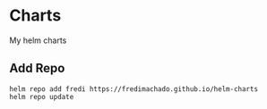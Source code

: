 # Charts
My helm charts

## Add Repo

```console
helm repo add fredi https://fredimachado.github.io/helm-charts
helm repo update
```
